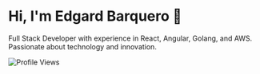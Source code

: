 # Hi, I'm Edgard Barquero 👋

Full Stack Developer with experience in React, Angular, Golang, and AWS. Passionate about technology and innovation.

![Profile Views](https://komarev.com/ghpvc/?username=ebarquero85&color=blue)

